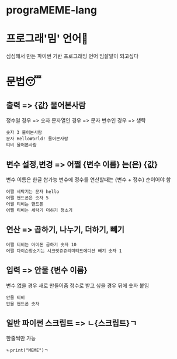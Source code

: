 # prograMEME-lang

# 프로그래'밈' 언어🤣
심심해서 만든 파이썬 기반 프로그래밍 언어
밈잘알이 되고싶다


# 문법😴

## 출력 => {값} 물어본사람

정수일 경우 => 숫자
문자열인 경우 => 문자
변수인 경우 => 생략
```
숫자 3 물어본사람
문자 HelloWorld! 물어본사람
티비 물어본사람
```

## 변수 설정,변경 => 어쩔 {변수 이름} 는(은) {값}

변수 이름은 한글 쌉가능
변수에 정수를 연산할때는 {변수 + 정수} 순이어야 함
```
어쩔 세탁기는 문자 hello
어쩔 핸드폰은 숫자 5
어쩔 티비는 핸드폰
어쩔 티비는 세탁기 더하기 청소기
```

## 연산 => 곱하기, 나누기, 더하기, 빼기

```
어쩔 티비는 아이폰 곱하기 숫자 10
어쩔 다이슨청소기는 시크릿쥬쥬리미티드에디션 빼기 숫자 1
```

## 입력 => 안물 {변수 이름}

변수 없을 경우 새로 만들어줌
정수로 받고 싶을 경우 뒤에 숫자 붙임
```
안물 티비
안물 핸드폰 숫자
```

## 일반 파이썬 스크립트 => ㄴ{스크립트}ㄱ

한줄씩만 가능
```
ㄴprint("MEME")ㄱ
```
